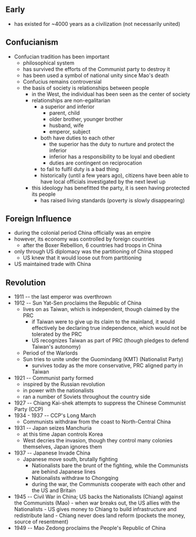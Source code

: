 ## Early
- has existed for ~4000 years as a civilization (not necessarily united)

## Confucianism
- Confucian tradition has been important
    - philosophical system
    - has survived the efforts of the Communist party to destroy it
    - has been used a symbol of national unity since Mao's death
    - Confucius remains controversial
    - the basis of society is relationships between people
        - in the West, the individual has been seen as the center of society
        - relationships are non-egalitarian
            - a superior and inferior
                - parent, child
                - older brother, younger brother
                - husband, wife
                - emperor, subject
            - both have duties to each other
                - the superior has the duty to nurture and protect the inferior
                - inferior has a responsibility to be loyal and obedient
                - duties are contingent on reciprocation
            - to fail to fulfil duty is a bad thing
            - historically (until a few years ago), citizens have been able to have local officials investigated by the next level up
        - this ideology has benefitted the party, it is seen having protected its people
            - has raised living standards (poverty is slowly disappearing)

## Foreign Influence
- during the colonial period China officially was an empire
- however, its economy was controlled by foreign countries
    - after the Boxer Rebellion, 6 countries had troops in China
- only through US diplomacy was the partitioning of China stopped
    - US knew that it would loose out from partitioning
- US maintained trade with China

## Revolution
- 1911 -- the last emperor was overthrown
- 1912 -- Sun Yat-Sen proclaims the Republic of China
    - lives on as Taiwan, which is independent, though claimed by the PRC
        - if Taiwan were to give up its claim to the mainland, it would effectively be declaring true independence, which would not be tolerated by the PRC
        - US recognizes Taiwan as part of PRC (though pledges to defend Taiwan's autonomy)
    - Period of the Warlords
    - Sun tries to unite under the Guomindang (KMT) (Nationalist Party)
        - survives today as the more conservative, PRC aligned party in Taiwan
- 1921 -- Communist party formed
    - inspired by the Russian revolution
    - in power with the nationalists
    - ran a number of Soviets throughout the country side
- 1927 -- Chiang Kai-shek attempts to suppress the Chinese Communist Party (CCP)
- 1934 - 1937 -- CCP's Long March
    - Communists withdraw from the coast to North-Central China
- 1931 -- Japan seizes Manchuria
    - at this time Japan controls Korea
    - West decries the invasion, though they control many colonies themselves, Japan ignores them
- 1937 -- Japanese Invade China
    - Japanese move south, brutally fighting
        - Nationalists bare the brunt of the fighting, while the Communists are behind Japanese lines
        - Nationalists withdraw to Chongqing
        - during the war, the Communists cooperate with each other and the US and Britain
- 1945 -- Civil War in China; US backs the Nationalists (Chiang) against the Communists (Mao)
        - when war breaks out, the US allies with the Nationalists
        - US gives money to Chiang to build infrastructure and redistribute land
            - Chiang never does land reform (pockets the money, source of resentment)
- 1949 -- Mao Zedong proclaims the People's Republic of China
